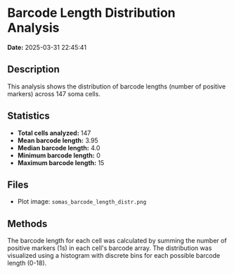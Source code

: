 # Barcode Length Distribution Analysis

**Date:** 2025-03-31 22:45:41

## Description
This analysis shows the distribution of barcode lengths (number of positive markers) across 147 soma cells.

## Statistics
- **Total cells analyzed:** 147
- **Mean barcode length:** 3.95
- **Median barcode length:** 4.0
- **Minimum barcode length:** 0
- **Maximum barcode length:** 15

## Files
- Plot image: `somas_barcode_length_distr.png`

## Methods
The barcode length for each cell was calculated by summing the number of positive markers (1s) in each cell's barcode array.
The distribution was visualized using a histogram with discrete bins for each possible barcode length (0-18).
